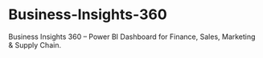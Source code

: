 # Business-Insights-360
Business Insights 360 – Power BI Dashboard for Finance, Sales, Marketing &amp; Supply Chain.
